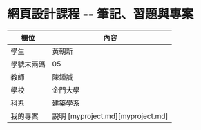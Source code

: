 # 網頁設計課程 -- 筆記、習題與專案

欄位 | 內容
-----|--------
學生 |  黃朝新
學號末兩碼 | 05
教師 | 陳鍾誠
學校 | 金門大學
科系 | 建築學系
我的專案 | 說明 [myproject.md][myproject.md]
